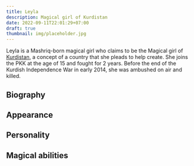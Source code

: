 ```yaml
---
title: Leyla
description: Magical girl of Kurdistan
date: 2022-09-11T22:01:29+07:00
draft: true
thumbnail: img/placeholder.jpg
---
```

Leyla is a Mashriq-born magical girl who claims to be the Magical girl of [Kurdistan](../../countries/kurdistan), a concept of a country that she pleads to help create. She joins the PKK at the age of 15 and fought for 2 years. Before the end of the Kurdish Independence War in early 2014, she was ambushed on air and killed.

## Biography

## Appearance

## Personality

## Magical abilities

